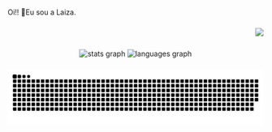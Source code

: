 <br clear="both">

<p align="left">Oi!! 👋Eu sou a Laiza.<br></p>

###

<div align="right">
  <img height="200" src="https://i.pinimg.com/originals/58/ef/84/58ef8425f24e05c06c122f123efbe122.gif"  />
</div>

###

<div align="center">
  <img src="https://github-readme-stats.vercel.app/api?username=laizask&hide_title=false&hide_rank=false&show_icons=true&include_all_commits=true&count_private=true&disable_animations=false&theme=dracula&locale=en&hide_border=false&order=1" height="150" alt="stats graph"  />
  <img src="https://github-readme-stats.vercel.app/api/top-langs?username=laizask&locale=en&hide_title=false&layout=compact&card_width=320&langs_count=5&theme=dracula&hide_border=false&order=2" height="150" alt="languages graph"  />
</div>

###

<picture>
  <source media="(prefers-color-scheme: dark)" srcset="https://raw.githubusercontent.com/laizask/laizask/output/github-contribution-grid-snake-dark.svg">
  <source media="(prefers-color-scheme: light)" srcset="https://raw.githubusercontent.com/laizask/laizask/output/github-contribution-grid-snake.svg">
  <img alt="github contribution grid snake animation" src="https://raw.githubusercontent.com/laizask/laizask/output/github-contribution-grid-snake.svg">
</picture>

###
